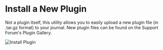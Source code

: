 # Install a New Plugin

Not a plugin itself, this utility allows you to easily upload a new plugin file (in .tar.gz format) to your journal. New plugin files can be found on the Support Forum's Plugin Gallery.

![Install Plugin](images/chapter5/plugin_install.png)
